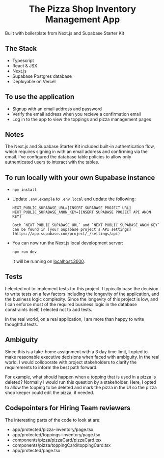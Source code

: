 
<h1 align="center">The Pizza Shop Inventory Management App</h1>
  Built with boilerplate from Next.js and Supabase Starter Kit
<br/>

## The Stack
  - Typescript
  - React & JSX
  - Next.js
  - Supabase Postgres database
  - Deployable on Vercel

## To use the application
- Signup with an email address and password
- Verify the email address when you recieve a confirmation email
- Log in to the app to view the toppings and pizza management pages

## Notes
The Next.js and Supabase Starter Kit included built-in authentication flow, which requires signing in with an email address and confirming via the email. I've configured the database table policies to allow only authenticated users to interact with the tables. 

## To run locally with your own Supabase instance
- `npm install`
- Update `.env.example` to `.env.local` and update the following:

   ```
   NEXT_PUBLIC_SUPABASE_URL=[INSERT SUPABASE PROJECT URL]
   NEXT_PUBLIC_SUPABASE_ANON_KEY=[INSERT SUPABASE PROJECT API ANON KEY]
   ```
      Both `NEXT_PUBLIC_SUPABASE_URL` and `NEXT_PUBLIC_SUPABASE_ANON_KEY` can be found in [your Supabase project's API settings](https://app.supabase.com/project/_/settings/api)

- You can now run the Next.js local development server:
   ```bash
   npm run dev
   ```
   It will be running on [localhost:3000](http://localhost:3000/).

## Tests

I elected not to implement tests for this project. I typically base the decision to write tests on a few factors including the longevity of the application, and the business logic complexity. Since the longevity of this project is low, and I can enforce most of the required business logic in the database constraints itself, I elected not to add tests.

In the real world, on a real application, I am more than happy to write thoughtful tests.

## Ambiguity 

Since this is a take-home assignment with a 3 day time limit, I opted to make reasonable executive decisions when faced with ambiguity. In the real world, I would colloborate with project stakeholders to clarify the requirements to inform the best path forward.

For example, what should happen when a topping that is used in a pizza is deleted? Normally I would run this question by a stakeholder. Here, I opted to allow the topping to be deleted and mark the pizza in the UI so the pizza shop keeper could edit the pizza, if needed.  

## Codepointers for Hiring Team reviewers

The interesting parts of the code to look at are:
- app/protected/pizza-inventory/page.tsx
- app/protected/toppings-inventory/page.tsx
- components/pizza/pizzaCard/pizzaCard.tsx
- components/pizza/toppingCard/toppingCard.tsx
- app/protected/page.tsx
